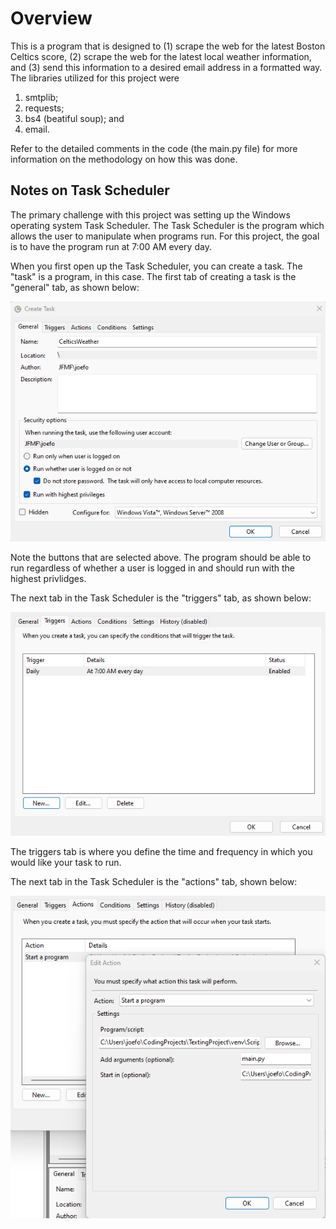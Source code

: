 <h1>Overview</h1>
<p>This is a program that is designed to (1) scrape the web for the latest Boston Celtics score, (2) scrape the web for the latest local weather information, and (3) send this information to a desired email address in a formatted way. 
  The libraries utilized for this project were <ol><li>smtplib;</li><li>requests;</li><li>bs4 (beatiful soup); and </li> <li>email.</li></ol>Refer to the detailed comments in the code
(the main.py file) for more information on the methodology on how this was done. </p>

<h2>Notes on Task Scheduler</h2>
<p>The primary challenge with this project was setting up the Windows operating system Task Scheduler. The Task Scheduler is the program which allows the user to manipulate when programs run.
For this project, the goal is to have the program run at 7:00 AM every day.</p>
<p>When you first open up the Task Scheduler, you can create a task. The "task" is a program, in this case. The first tab of creating a task is the "general" tab, as shown below:</p>
<img src="https://github.com/joefontaine84/Celtics_Score_and_Weather/blob/master/Images/General_Tab.png" alt="The general tab of a Task in the Task Scheduler GUI">
<p>Note the buttons that are selected above. The program should be able to run regardless of whether a user is logged in and should run with the highest privlidges.</p>
<p>The next tab in the Task Scheduler is the "triggers" tab, as shown below:</p>
<img src="https://github.com/joefontaine84/Celtics_Score_and_Weather/blob/master/Images/Triggers_Tab.png" alt="The triggers tab of a Task in the Task Scheduler GUI">
<p>The triggers tab is where you define the time and frequency in which you would like your task to run.</p>
<p>The next tab in the Task Scheduler is the "actions" tab, shown below:</p>
<img src="https://github.com/joefontaine84/Celtics_Score_and_Weather/blob/master/Images/Actions_Tab.png" alt="The triggers tab of a Task in the Task Scheduler GUI">
